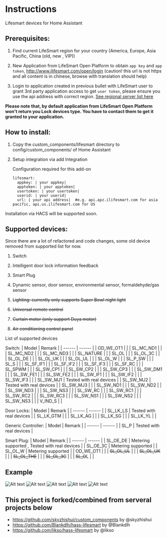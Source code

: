 

Instructions
==== 
Lifesmart devices for Home Assistant

Prerequisites: 
---
1. Find current LifeSmart region for your country (America, Europe, Asia Pacific, China (old, new , VIP))

1. New Application from LifeSmart Open Platform to obtain `app key` and `app token`, http://www.ilifesmart.com/open/login (caution! this url is not https and all content is in chinese, browse with translation should help)

1. Login to application created in previous bullet with LifeSmart user to grant 3rd party application access to get `user token`, please ensure you use the api address with correct region. [See regional server list here](./docs/api-regions.md)

**Please note that, by default application from LifeSmart Open Platform won't return you Lock devices type. You have to contact them to get it granted to your application.**

How to install:
---
1. Copy the custom_components/lifesmart directory to config/custom_components/ of Home Assistant

1. Setup integration via add Integration

   Configuration required for this add-on
   ```
   lifesmart:
     appkey: | your appkey|  
     apptoken: | your apptoken| 
     usertoken: | your usertoken|  
     userid: | your userid| 
     url: | your api address|  #e.g. api.apz.ilifesmart.com for asia pacific, api.us.ilifesmart.com for US  
    ```
 Installation via HACS will be supported soon. 

Supported devices:
---
Since there are a lot of refactored and code changes, some old device removed from supported list for now. 
1. Switch 

1. Intelligent door lock information feedback

1. Smart Plug

1. Dynamic sensor, door sensor, environmental sensor, formaldehyde/gas sensor

1. ~~Lighting: currently only supports Super Bowl night light~~

1. ~~Universal remote control~~

1. ~~Curtain motor (only support Duya motor)~~

1. ~~Air conditioning control panel~~

List of supported devices

Switch: 
| Model  | Remark |
| ------ | ------ |
| OD_WE_OT1 | |
| SL_MC_ND1 | |
| SL_MC_ND2 | |
| SL_MC_ND3 | |
| SL_NATURE | |
| SL_OL | |
| SL_OL_3C | |
| SL_OL_DE | |
| SL_OL_UK | |
| SL_OL_UL | |
| SL_OL_W | |
| SL_P_SW | |
| SL_S | |
| SL_SF_IF1 | |
| SL_SF_IF2 | |
| SL_SF_IF3 | |
| SL_SF_RC | |
| SL_SPWM | |
| SL_SW_CP1 | |
| SL_SW_CP2 | |
| SL_SW_CP3 | |
| SL_SW_DM1 | |
| SL_SW_FE1 | |
| SL_SW_FE2 | |
| SL_SW_IF1 | |
| SL_SW_IF2 | |
| SL_SW_IF3 | |
| SL_SW_MJ1 | Tested with real devices |
| SL_SW_MJ2 | Tested with real devices |
| SL_SW_MJ3 | |
| SL_SW_ND1 | |
| SL_SW_ND2 | |
| SL_SW_ND3 | |
| SL_SW_NS3 | |
| SL_SW_RC | |
| SL_SW_RC1 | |
| SL_SW_RC2 | |
| SL_SW_RC3 | |
| SL_SW_NS1 | |
| SL_SW_NS2 | |
| SL_SW_NS3 | |
| V_IND_S | |

Door Locks: 
| Model  | Remark |
| ------ | ------ |
| SL_LK_LS | Tested with real devices |
| SL_LK_GTM | |
| SL_LK_AG | |
| SL_LK_SG | |
| SL_LK_YL | |

Generic Controller: 
| Model  | Remark |
| ------ | ------ |
| SL_P | Tested with real devices |


Smart Plug: 
| Model  | Remark |
| ------ | ------ |
| SL_OE_DE | Metering supported , Tested with real devices |
| SL_OE_3C | Metering supported |
| SL_OL_W | Metering supported |
| OD_WE_OT1 | |
| ~~SL_OL_UL~~ | |
| ~~SL_OL_UK~~ | |
| ~~SL_OL_THE~~ | |
| ~~SL_OL_3C~~ | |
| ~~SL_O~~L | |

Example
---
![Alt text](./docs/example-configuration.png)
![Alt text](./docs/example-image.png)
![Alt text](./docs/example-image-4.png)
![Alt text](./docs/example-image-2.png)
![Alt text](./docs/example-image-3.png)


This project is forked/combined from serveral projects below 
---
- https://github.com/skyzhishui/custom_components by @skyzhishui
- https://github.com/Blankdlh/hass-lifesmart by @Blankdlh
- https://github.com/likso/hass-lifesmart by @likso
